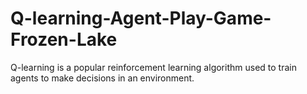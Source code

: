 # Q-learning-Agent-Play-Game-Frozen-Lake
Q-learning is a popular reinforcement learning algorithm used to train agents to make decisions in an environment. 
